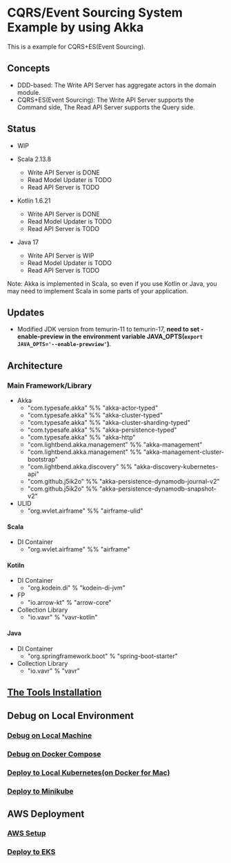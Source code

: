 # CQRS/Event Sourcing System Example by using Akka

This is a example for CQRS+ES(Event Sourcing).

## Concepts

- DDD-based: The Write API Server has aggregate actors in the domain module.
- CQRS+ES(Event Sourcing): The Write API Server supports the Command side, The Read API Server supports the Query side.

## Status

- WIP

- Scala 2.13.8
  - Write API Server is DONE
  - Read Model Updater is TODO
  - Read API Server is TODO
- Kotlin 1.6.21
  - Write API Server is DONE
  - Read Model Updater is TODO
  - Read API Server is TODO
- Java 17
  - Write API Server is WIP
  - Read Model Updater is TODO
  - Read API Server is TODO

Note: Akka is implemented in Scala, so even if you use Kotlin or Java, you may need to implement Scala in some parts of your application.

## Updates

- Modified JDK version from temurin-11 to temurin-17, **need to set -enable-preview in the environment variable JAVA_OPTS(`export JAVA_OPTS='--enable-prewview'`)**.


## Architecture

### Main Framework/Library

- Akka
  - "com.typesafe.akka" %% "akka-actor-typed"
  - "com.typesafe.akka" %% "akka-cluster-typed" 
  - "com.typesafe.akka" %% "akka-cluster-sharding-typed"
  - "com.typesafe.akka" %% "akka-persistence-typed" 
  - "com.typesafe.akka" %% "akka-http"
  - "com.lightbend.akka.management" %% "akka-management"
  - "com.lightbend.akka.management" %% "akka-management-cluster-bootstrap"
  - "com.lightbend.akka.discovery" %% "akka-discovery-kubernetes-api"
  - "com.github.j5ik2o" %% "akka-persistence-dynamodb-journal-v2"
  - "com.github.j5ik2o" %% "akka-persistence-dynamodb-snapshot-v2"
- ULID
  - "org.wvlet.airframe" %% "airframe-ulid"

#### Scala

- DI Container
  - "org.wvlet.airframe" %% "airframe"

#### Kotiln

- DI Container
  - "org.kodein.di" % "kodein-di-jvm"
- FP
  - "io.arrow-kt" % "arrow-core"
- Collection Library
  - "io.vavr" % "vavr-kotlin"

#### Java

- DI Container
  - "org.springframework.boot" % "spring-boot-starter"
- Collection Library
  - "io.vavr" % "vavr"


## [The Tools Installation](docs/TOOLS_INSTALLATION.md)

## Debug on Local Environment

### [Debug on Local Machine](docs/DEBUG_ON_LOCAL_MACHINE.md)

### [Debug on Docker Compose](docs/DEBUG_ON_DOCKER_COMPOSE.md)

### [Deploy to Local Kubernetes(on Docker for Mac)](docs/DEPLOY_TO_LOCAL_K8S.md)

### [Deploy to Minikube](docs/DEPLOY_TO_MINIKUBE.md)

## AWS Deployment

### [AWS Setup](docs/AWS_SETUP.md)

### [Deploy to EKS](docs/DEPLOY_TO_EKS.md)
